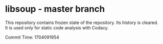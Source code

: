 # libsoup - master branch

This repository contains frozen state of the repository.
Its history is cleared. It is used only for static code
analysis with Codacy.

Commit Time: 1704091954